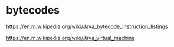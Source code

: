 # bytecodes


https://en.m.wikipedia.org/wiki/Java_bytecode_instruction_listings


https://en.m.wikipedia.org/wiki/Java_virtual_machine



